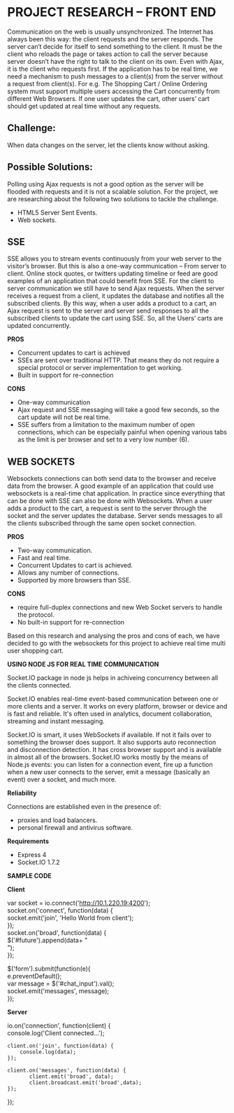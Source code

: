 # PROJECT RESEARCH – FRONT END
Communication on the web is usually unsynchronized. The Internet has always been this way: the client requests and the server responds. The server can’t decide for itself to send something to the client. It must be the client who reloads the page or takes action to call the server because server doesn’t have the right to talk to the client on its own. Even with Ajax, it is the client who requests first. 
If the application has to be real time, we need a mechanism to push messages to a client(s) from the server without a request from client(s). For e.g. The Shopping Cart / Online Ordering system must support multiple users accessing the Cart concurrently from different Web Browsers. If one user updates the cart, other users’ cart should get updated at real time without any requests.  


## Challenge: 

When data changes on the server, let the clients know without asking.   
## Possible Solutions:
Polling using Ajax requests is not a good option as the server will be flooded with requests and it is not a scalable solution. For the project, we are researching about the following two solutions to tackle the challenge.
* HTML5 Server Sent Events.
* Web sockets.

## SSE
SSE allows you to stream events continuously from your web server to the visitor’s browser. But this is also a one-way communication – From server to client. Online stock quotes, or twitters updating timeline or feed are good examples of an application that could benefit from SSE.
For the client to server communication we still have to send Ajax requests. When the server receives a request from a client, it updates the database and notifies all the subscribed clients. By this way, when a user adds a product to a cart, an Ajax request is sent to the server and server send responses to all the subscribed clients to update the cart using SSE. So, all the Users’ carts are updated concurrently.  

**PROS**  
*	Concurrent updates to cart is achieved
*	SSEs are sent over traditional HTTP. That means they do not require a special protocol or server implementation to get working.
*	Built in support for re-connection

**CONS**  
*	One-way communication 
*	Ajax request and SSE messaging will take a good few seconds, so the cart update will not be real time.
*	SSE suffers from a limitation to the maximum number of open connections, which can be especially painful when opening various tabs as the limit is per browser and set to a very low number (6).

## WEB SOCKETS
Websockets connections can both send data to the browser and receive data from the browser. A good example of an application that could use websockets is a real-time chat application. In practice since everything that can be done with SSE can also be done with Websockets. When a user adds a product to the cart, a request is sent to the server through the socket and the server updates the database. Server sends messages to all the clients subscribed through the same open socket connection.   

**PROS**   
*	Two-way communication.
*	Fast and real time.
*	Concurrent Updates to cart is achieved.
*	Allows any number of connections.
*	Supported by more browsers than SSE.

**CONS**
*	require full-duplex connections and new Web Socket servers to handle the protocol.
*	No built-in support for re-connection

Based on this research and analysing the pros and cons of each, we have decided to go with the websockets for this project to achieve real time multi user shopping cart.

**USING NODE JS FOR REAL TIME COMMUNICATION**  

Socket.IO package in node js helps in achiveing concurrency between all the clients connected.

Socket.IO enables real-time event-based communication between one or more clients and a server. It works on every platform, browser or device and is fast and reliable. It's often used in analytics, document collaboration, streaming and instant messaging.

Socket.IO is smart, it uses WebSockets if available. If not it fails over to something the browser does support. It also supports auto reconnection and disconnection detection. It has cross browser support and is available in almost all of the browsers. Socket.IO works mostly by the means of Node.js events: you can listen for a connection event, fire up a function when a new user connects to the server, emit a message (basically an event) over a socket, and much more. 

**Reliability**

Connections are established even in the presence of: 

* proxies and load balancers.
* personal firewall and antivirus software.

**Requirements**

* Express 4
* Socket.IO 1.7.2

**SAMPLE CODE**  

**Client**  

 var socket = io.connect('http://10.1.220.19:4200');  
 socket.on('connect', function(data) {  
    socket.emit('join', 'Hello World from client');  
 });  
 socket.on('broad', function(data) {  
         $('#future').append(data+ "<br/>");  
   });  

 $('form').submit(function(e){  
     e.preventDefault();  
     var message = $('#chat_input').val();  
     socket.emit('messages', message);  
 });  
 
 **Server**  
 
 io.on('connection', function(client) {  
    console.log('Client connected...');  

    client.on('join', function(data) {  
        console.log(data);  
    });  

    client.on('messages', function(data) {  
           client.emit('broad', data);  
           client.broadcast.emit('broad',data);  
    });  

});
